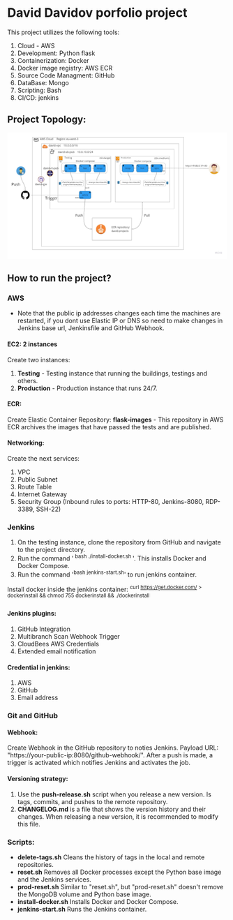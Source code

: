 # David Davidov porfolio project 
This project utilizes the following tools: 
1. Cloud - AWS
2. Development: Python flask
3. Containerization: Docker
4. Docker image registry: AWS ECR
5. Source Code Managment: GitHub
6. DataBase: Mongo
7. Scripting: Bash
8. CI/CD: jenkins

## Project Topology:
![img](application-portfolio.jpg)

## How to run the project?
### AWS
* Note that the public ip addresses changes each time the machines are restarted, if you dont use Elastic IP or DNS so need to make changes in Jenkins base url, Jenkinsfile and GitHub Webhook.
  
#### EC2: 2 instances
Create two instances:
1. **Testing** - Testing instance that running the buildings, testings and others.
2. **Production** - Production instance that runs 24/7.

#### ECR:
Create Elastic Container Repository:
**flask-images** -  This repository in AWS ECR archives the images that have passed the tests and are published.<br />

#### Networking:
Create the next services:
1. VPC
2. Public Subnet
3. Route Table
4. Internet Gateway
5. Security Group (Inbound rules to ports: HTTP-80, Jenkins-8080, RDP-3389, SSH-22)

### Jenkins 
1. On the testing instance, clone the repository from GitHub and navigate to the project directory.
2. Run the command '<sup> bash ./install-docker.sh </sup>'. This installs Docker and Docker Compose.
3. Run the command '<sup>bash jenkins-start.sh</sup>' to run jenkins container.

Install docker inside the jenkins container:
<sup>curl https://get.docker.com/ > dockerinstall && chmod 755 dockerinstall && ./dockerinstall</sup>

#### Jenkins plugins:
1. GitHub Integration
2. Multibranch Scan Webhook Trigger
3. CloudBees AWS Credentials
4. Extended email notification

#### Credential in jenkins:
1. AWS
2. GitHub
3. Email address

### Git and GitHub
#### Webhook: 
Create Webhook in the GitHub repository to noties Jenkins.
Payload URL: "https://your-public-ip:8080/github-webhook/".
After a push is made, a trigger is activated which notifies Jenkins and activates the job.
#### Versioning strategy: 
1. Use the **push-release.sh** script when you release a new version. Is tags, commits, and pushes to the remote repository.
2. **CHANGELOG.md** is a file that shows the version history and their changes. When releasing a new version, it is recommended to modify this file.



### Scripts:
* **delete-tags.sh** Cleans the history of tags in the local and remote repositories.
* **reset.sh** Removes all Docker processes except the Python base image and the Jenkins services.
* **prod-reset.sh** Similar to "reset.sh", but "prod-reset.sh" doesn't remove the MongoDB volume and Python base image.
* **install-docker.sh** Installs Docker and Docker Compose.
* **jenkins-start.sh** Runs the Jenkins container.
